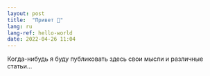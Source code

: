 ```yaml
---
layout: post
title:  "Привет 👋"
lang: ru
lang-ref: hello-world
date: 2022-04-26 11:04
---
```


Когда-нибудь я буду публиковать здесь свои мысли и различные статьи...